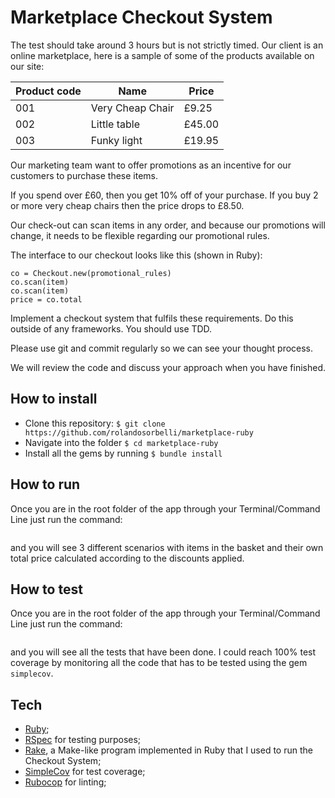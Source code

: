 # Marketplace Checkout System

The test should take around 3 hours but is not strictly timed.
Our client is an online marketplace, here is a sample of some of the products available on our site:

| Product code | Name | Price |
| ------------ | ---- | ----- |
| 001 | Very Cheap Chair | £9.25 |
| 002 | Little table | £45.00 |
| 003 | Funky light | £19.95 |

Our marketing team want to offer promotions as an incentive for our customers to purchase these items.

If you spend over £60, then you get 10% off of your purchase. If you buy 2 or more very cheap chairs
then the price drops to £8.50.

Our check-out can scan items in any order, and because our promotions will change, it needs to be
flexible regarding our promotional rules.

The interface to our checkout looks like this (shown in Ruby):
```
co = Checkout.new(promotional_rules)
co.scan(item)
co.scan(item)
price = co.total
```

Implement a checkout system that fulfils these requirements. Do this outside of any frameworks. You
should use TDD.

Please use git and commit regularly so we can see your thought process.

We will review the code and discuss your approach when you have finished.

## How to install

- Clone this repository: ```$ git clone https://github.com/rolandosorbelli/marketplace-ruby```
- Navigate into the folder ```$ cd marketplace-ruby```
- Install all the gems by running ```$ bundle install```

## How to run

Once you are in the root folder of the app through your Terminal/Command Line just run the command:
```$ rake test_data
```
and you will see 3 different scenarios with items in the basket and their own total price calculated according to the discounts applied.

## How to test

Once you are in the root folder of the app through your Terminal/Command Line just run the command:
```$ rspec
```
and you will see all the tests that have been done. I could reach 100% test coverage by monitoring all the code that has to be tested using the gem ```simplecov```.

## Tech

- [Ruby](https://www.ruby-lang.org/en/);
- [RSpec](http://rspec.info/) for testing purposes;
- [Rake](https://github.com/ruby/rake), a Make-like program implemented in Ruby that I used to run the Checkout System;
- [SimpleCov](https://github.com/colszowka/simplecov) for test coverage;
- [Rubocop](https://rubocop.readthedocs.io/en/latest/) for linting;
